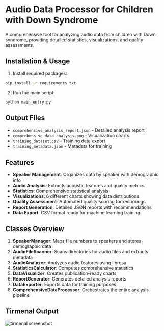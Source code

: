 # Audio Data Processor for Children with Down Syndrome

A comprehensive tool for analyzing audio data from children with Down syndrome, providing detailed statistics, visualizations, and quality assessments.

## Installation & Usage

1. Install required packages:

```bash
pip install -r requirements.txt
```

2. Run the main script:

```bash
python main_entry.py
```

## Output Files

- `comprehensive_analysis_report.json` - Detailed analysis report
- `comprehensive_data_analysis.png` - Visualization charts
- `training_dataset.csv` - Training data export
- `training_metadata.json` - Metadata for training

## Features

- **Speaker Management**: Organizes data by speaker with demographic info
- **Audio Analysis**: Extracts acoustic features and quality metrics
- **Statistics**: Comprehensive statistical analysis
- **Visualizations**: 6 different charts showing data distributions
- **Quality Assessment**: Automated quality scoring for recordings
- **Report Generation**: Detailed JSON reports with recommendations
- **Data Export**: CSV format ready for machine learning training

## Classes Overview

1. **SpeakerManager**: Maps file numbers to speakers and stores demographic data
2. **AudioFileScanner**: Scans directories for audio files and extracts metadata
3. **AudioAnalyzer**: Analyzes audio features using librosa
4. **StatisticsCalculator**: Computes comprehensive statistics
5. **DataVisualizer**: Creates publication-ready charts
6. **ReportGenerator**: Generates detailed analysis reports
7. **DataExporter**: Exports data for training purposes
8. **ComprehensiveDataProcessor**: Orchestrates the entire analysis pipeline

## Tirmenal Output

![tirmenal screenshot](\output_files\ScreanShot.png)
